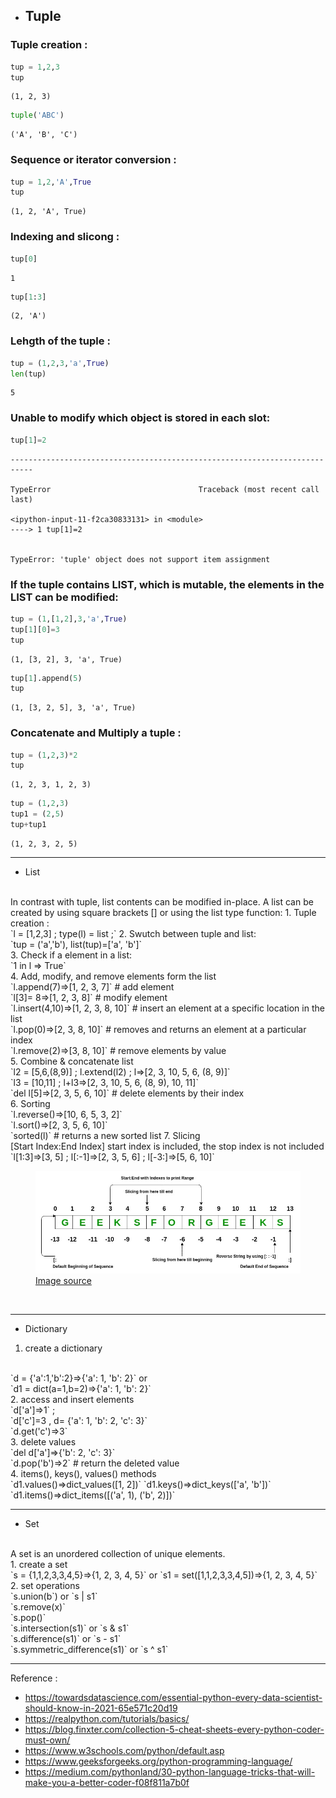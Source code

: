 
- ## Tuple


### Tuple creation :


```python
tup = 1,2,3
tup
```

    (1, 2, 3)
    


```python
tuple('ABC')
```




    ('A', 'B', 'C')



### Sequence or iterator conversion :


```python
tup = 1,2,'A',True
tup
```

    (1, 2, 'A', True)
    

### Indexing and slicong :


```python
tup[0]
```




    1




```python
tup[1:3]
```




    (2, 'A')



### Lehgth of the tuple :


```python
tup = (1,2,3,'a',True)
len(tup)
```




    5



### Unable to modify which object is stored in each slot:



```python
tup[1]=2
```


    ---------------------------------------------------------------------------

    TypeError                                 Traceback (most recent call last)

    <ipython-input-11-f2ca30833131> in <module>
    ----> 1 tup[1]=2
    

    TypeError: 'tuple' object does not support item assignment


### If the tuple contains LIST, which is mutable, the elements in the LIST can be modified:


```python
tup = (1,[1,2],3,'a',True)
tup[1][0]=3
tup 
```




    (1, [3, 2], 3, 'a', True)




```python
tup[1].append(5)
tup
```




    (1, [3, 2, 5], 3, 'a', True)



### Concatenate and Multiply a tuple :



```python
tup = (1,2,3)*2
tup
```




    (1, 2, 3, 1, 2, 3)




```python
tup = (1,2,3)
tup1 = (2,5)
tup+tup1
```




    (1, 2, 3, 2, 5)



---

- List
<br>
In contrast with tuple, list contents can be modified in-place. A list can be created by using square brackets [] or using the list type function:
1. Tuple creation : 
<br>
`l = [1,2,3] ; type(l) = list ;`
2. Swutch between tuple and list:
<br>
`tup = ('a','b'), list(tup)=['a', 'b']` 
<br>
3. Check if a element in a list:
<br>
`1 in l => True`
<br>
4. Add, modify, and remove elements form the list
<br>
`l.append(7)=>[1, 2, 3, 7]` # add element
<br>
`l[3]= 8=>[1, 2, 3, 8]` # modify element
<br>
`l.insert(4,10)=>[1, 2, 3, 8, 10]` # insert an element at a specific location in the list
<br>
`l.pop(0)=>[2, 3, 8, 10]`   # removes and returns an element at a particular index
<br>
`l.remove(2)=>[3, 8, 10]` # remove elements by value
<br>
5. Combine & concatenate list
<br>
`l2 = [5,6,(8,9)] ; l.extend(l2) ; l=>[2, 3, 10, 5, 6, (8, 9)]` 
<br>
`l3 = [10,11] ; l+l3=>[2, 3, 10, 5, 6, (8, 9), 10, 11]`
<br>
`del l[5]=>[2, 3, 5, 6, 10]` # delete elements by their index
<br>
6. Sorting 
<br>
`l.reverse()=>[10, 6, 5, 3, 2]`
<br>
`l.sort()=>[2, 3, 5, 6, 10]`
<br>
`sorted(l)` # returns a new sorted list
7. Slicing
<br>
[Start Index:End Index] start index is included, the stop index is not included
<br>
`l[1:3]=>[3, 5] ; l[:-1]=>[2, 3, 5, 6] ; l[-3:]=>[5, 6, 10]`
<br>
<figure>
    <img src="images/Slicing.jpg?raw=true"/>
    <figcaption><a href="https://www.geeksforgeeks.org/python-list/">Image source</a></figcaption>
</figure>
<br>

---
- Dictionary
1. create a dictionary
<br>
`d = {'a':1,'b':2}=>{'a': 1, 'b': 2}` or 
<br>
`d1 = dict(a=1,b=2)=>{'a': 1, 'b': 2}`
<br>
2. access and insert elements
<br>
`d['a']=>1` ; 
<br>
`d['c']=3 , d= {'a': 1, 'b': 2, 'c': 3}`
<br>
`d.get('c')=>3`
<br>
3. delete values
<br>
`del d['a']=>{'b': 2, 'c': 3}`
<br>
`d.pop('b')=>2` # return the deleted value
<br>
4. items(), keys(), values() methods
<br>
`d1.values()=>dict_values([1, 2])`
`d1.keys()=>dict_keys(['a', 'b'])`
`d1.items()=>dict_items([('a', 1), ('b', 2)])`

---
- Set
<br>
A set is an unordered collection of unique elements.
<br>
1. create a set
<br>
`s = {1,1,2,3,3,4,5}=>{1, 2, 3, 4, 5}` or
`s1 = set([1,1,2,3,3,4,5])=>{1, 2, 3, 4, 5}`
<br>
2. set operations
<br>
`s.union(b`) or `s | s1`
<br>
`s.remove(x)`
<br>
`s.pop()`
<br>
`s.intersection(s1)` or `s & s1`
<br>
`s.difference(s1)` or `s - s1`
<br>
`s.symmetric_difference(s1)` or `s ^ s1`
<br>


---

Reference :
- https://towardsdatascience.com/essential-python-every-data-scientist-should-know-in-2021-65e571c20d19
- https://realpython.com/tutorials/basics/
- https://blog.finxter.com/collection-5-cheat-sheets-every-python-coder-must-own/
- https://www.w3schools.com/python/default.asp
- https://www.geeksforgeeks.org/python-programming-language/
- https://medium.com/pythonland/30-python-language-tricks-that-will-make-you-a-better-coder-f08f811a7b0f
